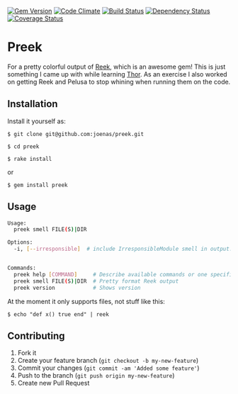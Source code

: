 [![Gem Version](https://badge.fury.io/rb/preek.png)](http://badge.fury.io/rb/preek)
[![Code Climate](https://codeclimate.com/github/joenas/preek.png)](https://codeclimate.com/github/joenas/preek)
[![Build Status](https://travis-ci.org/joenas/preek.png)](https://travis-ci.org/joenas/preek)
[![Dependency Status](https://gemnasium.com/joenas/preek.png)](https://gemnasium.com/joenas/preek)
[![Coverage Status](https://coveralls.io/repos/joenas/preek/badge.png?branch=master)](https://coveralls.io/r/joenas/preek?branch=master)


# Preek

For a pretty colorful output of [Reek](https://github.com/troessner/reek), which is an awesome gem!
This is just something I came up with while learning [Thor](https://github.com/wycats/thor).
As an exercise I also worked on getting Reek and Pelusa to stop whining when running them on the code.

## Installation

Install it yourself as:

    $ git clone git@github.com:joenas/preek.git

    $ cd preek

    $ rake install

or

    $ gem install preek


## Usage
```bash
Usage:
  preek smell FILE(S)|DIR

Options:
  -i, [--irresponsible]  # include IrresponsibleModule smell in output.


Commands:
  preek help [COMMAND]     # Describe available commands or one specific command
  preek smell FILE(S)|DIR  # Pretty format Reek output
  preek version            # Shows version
```

At the moment it only supports files, not stuff like this:

    $ echo "def x() true end" | reek


## Contributing

1. Fork it
2. Create your feature branch (`git checkout -b my-new-feature`)
3. Commit your changes (`git commit -am 'Added some feature'`)
4. Push to the branch (`git push origin my-new-feature`)
5. Create new Pull Request
